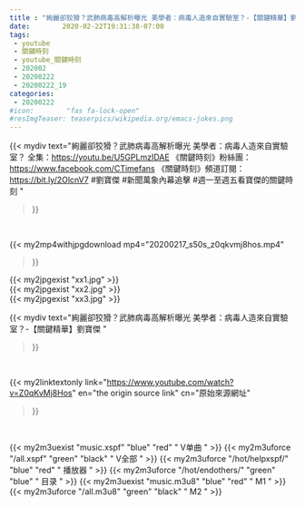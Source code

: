 ```yaml
---
title : "絢麗卻狡猾？武肺病毒高解析曝光 美學者：病毒人造來自實驗室？-【關鍵精華】劉寶傑 "
date:        2020-02-22T19:31:38-07:00
tags:
 - youtube
 - 關鍵時刻
 - youtube_關鍵時刻
 - 202002
 - 20200222
 - 20200222_19
categories:
 - 20200222
#icon:        "fas fa-lock-open"
#resImgTeaser: teaserpics/wikipedia.org/emacs-jokes.png
---
```


{{< mydiv text="絢麗卻狡猾？武肺病毒高解析曝光 美學者：病毒人造來自實驗室？ 全集：https://youtu.be/U5GPLmzIDAE  《關鍵時刻》粉絲團：https://www.facebook.com/CTimefans 《關鍵時刻》頻道訂閱：https://bit.ly/2OlcnV7  #劉寶傑 #新聞萬象內幕追擊 #週一至週五看寶傑的關鍵時刻 "
>}}
<br>


{{< my2mp4withjpgdownload mp4="20200217_s50s_z0qkvmj8hos.mp4"
>}}

{{< my2jpgexist "xx1.jpg" >}}<br>
{{< my2jpgexist "xx2.jpg" >}}<br>
{{< my2jpgexist "xx3.jpg" >}}<br>



{{< mydiv text="絢麗卻狡猾？武肺病毒高解析曝光 美學者：病毒人造來自實驗室？-【關鍵精華】劉寶傑 "
>}}
<br>

{{< my2linktextonly link="https://www.youtube.com/watch?v=Z0qKvMj8Hos"
en="the origin source link" cn="原始來源網址"
>}}


<br>

{{< my2m3uexist "music.xspf"        "blue"   "red"    " V单曲 " >}} {{< my2m3uforce "/all.xspf"         "green"  "black"  " V全部 " >}} {{< my2m3uforce "/hot/helpxspf/"    "blue"   "red"    " 播放器 " >}} {{< my2m3uforce "/hot/endothers/"   "green"  "blue"   " 目录 " >}} {{< my2m3uexist "music.m3u8"        "blue"   "red"    " M1 " >}} {{< my2m3uforce "/all.m3u8"         "green"  "black"  " M2 " >}} 
